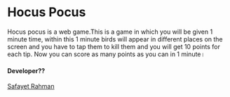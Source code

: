 # Hocus Pocus

Hocus pocus is a web game.This is a game in which you will be given 1 minute time, within this 1 minute birds will appear in different places on the screen and you have to tap them to kill them and you will get 10 points for each tip. Now you can score as many points as you can in 1 minute।

#### Developer??

[Safayet Rahman](https://www.facebook.com/sfsafayet35?mibextid=ZbWKwL)